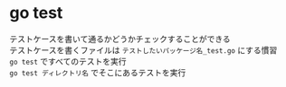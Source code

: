 # go test
テストケースを書いて通るかどうかチェックすることができる  
テストケースを書くファイルは `テストしたいパッケージ名_test.go` にする慣習  
`go test` ですべてのテストを実行  
`go test ディレクトリ名` でそこにあるテストを実行
